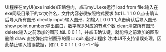 UI程序在myUI(exe inside)压缩包内，点击myUI.exe运行
load from file:输入在exe同级目录下的txt文件名，文件内容必须按照格式要求
如:1 L 1 1 0 0,点击确认后导入所有图形
directly input:输入图形，如输入L 0 0 1 1,点击确认后导入图形
show point number:弹出窗口，数字就是对应的节点个数
clear:清空所有图形
delete:输入之前添加的图形,如L 0 0 1 1，并点击确认键，就能将之前添加的图形删除
draw:直接弹出绘制图形的窗口
quit:退出UI程序
注:本UI不支持错误处理，因此禁止输入错误数据，如2 L 0 0 1 1 L 0 0 -1 -1等